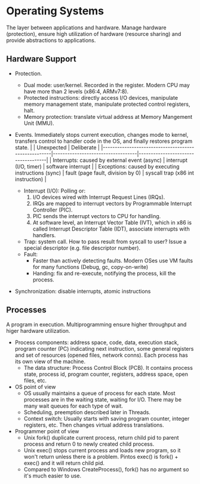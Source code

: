 # Operating Systems

The layer between applications and hardware. Manage hardware (protection), ensure high utilization of hardware (resource sharing) and provide abstractions to applications.

## Hardware Support

- Protection.
  - Dual mode: user/kernel. Recorded in the register. Modern CPU may have more than 2 levels (x86:4, ARMv7:8).
  - Protected instructions: directly access I/O devices, manipulate memory management state, manipulate protected control registers, halt.
  - Memory protection: translate virtual address at Memory Mangement Unit (MMU).

- Events. Immediately stops current execution, changes mode to kernel, transfers control to handler code in the OS, and finally restores program state.
  |                                                     | Unexpected                        | Deliberate                         |
  |-----------------------------------------------------|-----------------------------------|------------------------------------|
  | Interrupts: caused by external event (async)        | interrupt (I/O, timer)            | software interrupt                 |
  | Exceptions: caused by executing instructions (sync) | fault (page fault, division by 0) | syscall trap (x86 int instruction) |

  - Interrupt (I/O): Polling or:
    1. I/O devices wired with Interrupt Request Lines (IRQs).
    2. IRQs are mapped to interrupt vectors by Programmable Interrupt Controller (PIC).
    3. PIC sends the interrupt vectors to CPU for handling.
    4. At software level, an Interrupt Vector Table (IVT), which in x86 is called Interrupt Descriptor Table (IDT), associate interrupts with handlers.
  - Trap: system call. How to pass result from syscall to user? Issue a special descriptor (e.g. file descriptor number).
  - Fault:
    - Faster than actively detecting faults. Modern OSes use VM faults for many functions (Debug, gc, copy-on-write)
    - Handing: fix and re-execute, notifying the process, kill the process.

- Synchronization: disable interrupts, atomic instructions

## Processes

A program in execution. Multiprogramming ensure higher throughput and higer hardware utilization.

- Process components: address space, code, data, execution stack, program counter (PC) indicating next instruction, some general registers and set of resources (opened files, network conns). Each process has its own view of the machine.
  - The data structure: Process Control Block (PCB). It contains process state, process id, program counter, registers, address space, open files, etc.
- OS point of view
  - OS usually maintains a queue of process for each state. Most processes are in the waiting state, waiting for I/O. There may be many wait queues for each type of wait.
  - Scheduling, preemption described later in Threads.
  - Context switch: Usually starts with saving program counter, integer registers, etc. Then changes virtual address translations.
- Programmer point of view
  - Unix fork() duplicate current process, return child pid to parent process and return 0 to newly created child process.
  - Unix exec() stops current process and loads new program, so it won't return unless there is a problem. Pintos exec() is fork() + exec() and it will return child pid.
  - Compared to Windows CreateProcess(), fork() has no argument so it's much easier to use.